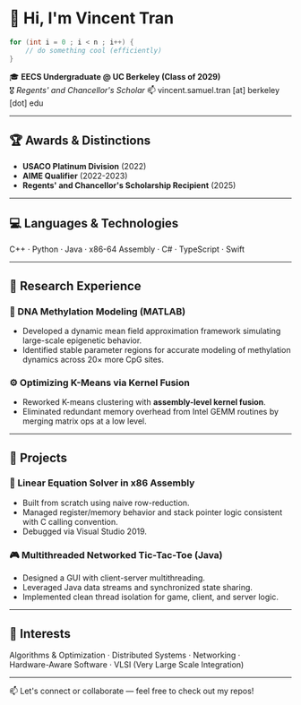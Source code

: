 # 👋 Hi, I'm Vincent Tran

```c++
for (int i = 0 ; i < n ; i++) {
    // do something cool (efficiently)
}
```

🎓 **EECS Undergraduate @ UC Berkeley (Class of 2029)**  
🎖 *Regents' and Chancellor's Scholar*
📫 vincent.samuel.tran [at] berkeley [dot] edu

---

## 🏆 Awards & Distinctions

- **USACO Platinum Division** (2022)
- **AIME Qualifier** (2022-2023)
- **Regents' and Chancellor's Scholarship Recipient** (2025)

---

## 💻 Languages & Technologies

C++ · Python · Java · x86-64 Assembly · C# · TypeScript · Swift

---

## 🔬 Research Experience

### 🧬 DNA Methylation Modeling (MATLAB)
- Developed a dynamic mean field approximation framework simulating large-scale epigenetic behavior.
- Identified stable parameter regions for accurate modeling of methylation dynamics across 20× more CpG sites.

### ⚙️ Optimizing K-Means via Kernel Fusion
- Reworked K-means clustering with **assembly-level kernel fusion**.
- Eliminated redundant memory overhead from Intel GEMM routines by merging matrix ops at a low level.

---

## 🧪 Projects

### 🧮 Linear Equation Solver in x86 Assembly
- Built from scratch using naive row-reduction.
- Managed register/memory behavior and stack pointer logic consistent with C calling convention.
- Debugged via Visual Studio 2019.

### 🎮 Multithreaded Networked Tic-Tac-Toe (Java)
- Designed a GUI with client-server multithreading.
- Leveraged Java data streams and synchronized state sharing.
- Implemented clean thread isolation for game, client, and server logic.

---

## 🚀 Interests

Algorithms & Optimization · Distributed Systems · Networking ·  
Hardware-Aware Software · VLSI (Very Large Scale Integration)

---

📫 Let's connect or collaborate — feel free to check out my repos!

<!---
Resetz/Resetz is a ✨ special ✨ repository because its `README.md` (this file) appears on your GitHub profile.
You can click the Preview link to take a look at your changes.
--->
